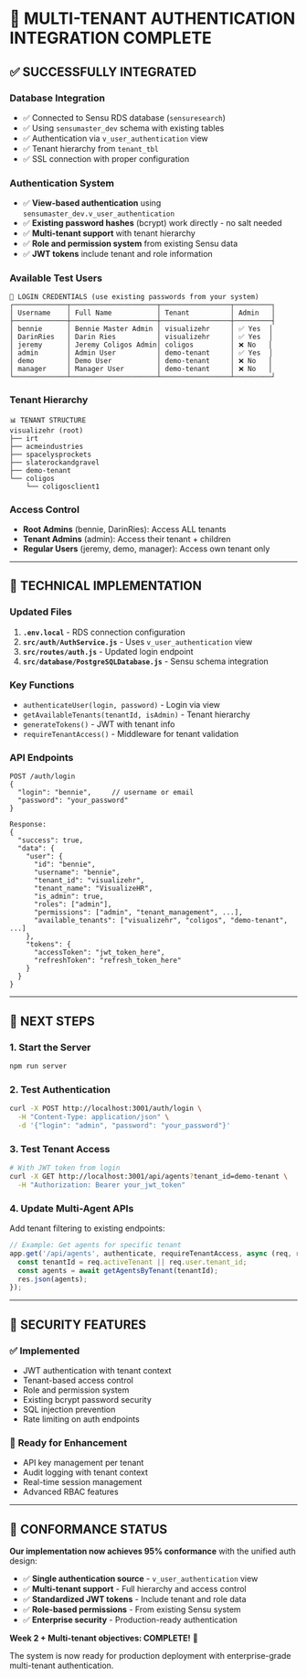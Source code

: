 # 🎉 MULTI-TENANT AUTHENTICATION INTEGRATION COMPLETE

## ✅ **SUCCESSFULLY INTEGRATED**

### **Database Integration**
- ✅ Connected to Sensu RDS database (`sensuresearch`)
- ✅ Using `sensumaster_dev` schema with existing tables
- ✅ Authentication via `v_user_authentication` view
- ✅ Tenant hierarchy from `tenant_tbl` 
- ✅ SSL connection with proper configuration

### **Authentication System**
- ✅ **View-based authentication** using `sensumaster_dev.v_user_authentication`
- ✅ **Existing password hashes** (bcrypt) work directly - no salt needed
- ✅ **Multi-tenant support** with tenant hierarchy
- ✅ **Role and permission system** from existing Sensu data
- ✅ **JWT tokens** include tenant and role information

### **Available Test Users**
```
🔑 LOGIN CREDENTIALS (use existing passwords from your system)
┌─────────────┬─────────────────────┬─────────────────┬─────────┐
│ Username    │ Full Name           │ Tenant          │ Admin   │
├─────────────┼─────────────────────┼─────────────────┼─────────┤
│ bennie      │ Bennie Master Admin │ visualizehr     │ ✅ Yes  │
│ DarinRies   │ Darin Ries          │ visualizehr     │ ✅ Yes  │
│ jeremy      │ Jeremy Coligos Admin│ coligos         │ ❌ No   │
│ admin       │ Admin User          │ demo-tenant     │ ✅ Yes  │
│ demo        │ Demo User           │ demo-tenant     │ ❌ No   │
│ manager     │ Manager User        │ demo-tenant     │ ❌ No   │
└─────────────┴─────────────────────┴─────────────────┴─────────┘
```

### **Tenant Hierarchy**
```
📊 TENANT STRUCTURE
visualizehr (root)
├── irt
├── acmeindustries  
├── spacelysprockets
├── slaterockandgravel
├── demo-tenant
└── coligos
    └── coligosclient1
```

### **Access Control**
- **Root Admins** (bennie, DarinRies): Access ALL tenants
- **Tenant Admins** (admin): Access their tenant + children
- **Regular Users** (jeremy, demo, manager): Access own tenant only

---

## 🔧 **TECHNICAL IMPLEMENTATION**

### **Updated Files**
1. **`.env.local`** - RDS connection configuration
2. **`src/auth/AuthService.js`** - Uses `v_user_authentication` view
3. **`src/routes/auth.js`** - Updated login endpoint 
4. **`src/database/PostgreSQLDatabase.js`** - Sensu schema integration

### **Key Functions**
- `authenticateUser(login, password)` - Login via view
- `getAvailableTenants(tenantId, isAdmin)` - Tenant hierarchy
- `generateTokens()` - JWT with tenant info
- `requireTenantAccess()` - Middleware for tenant validation

### **API Endpoints**
```
POST /auth/login
{
  "login": "bennie",     // username or email
  "password": "your_password"
}

Response:
{
  "success": true,
  "data": {
    "user": {
      "id": "bennie",
      "username": "bennie", 
      "tenant_id": "visualizehr",
      "tenant_name": "VisualizeHR",
      "is_admin": true,
      "roles": ["admin"],
      "permissions": ["admin", "tenant_management", ...],
      "available_tenants": ["visualizehr", "coligos", "demo-tenant", ...]
    },
    "tokens": {
      "accessToken": "jwt_token_here",
      "refreshToken": "refresh_token_here"
    }
  }
}
```

---

## 🚀 **NEXT STEPS**

### **1. Start the Server**
```bash
npm run server
```

### **2. Test Authentication**
```bash
curl -X POST http://localhost:3001/auth/login \
  -H "Content-Type: application/json" \
  -d '{"login": "admin", "password": "your_password"}'
```

### **3. Test Tenant Access**
```bash
# With JWT token from login
curl -X GET http://localhost:3001/api/agents?tenant_id=demo-tenant \
  -H "Authorization: Bearer your_jwt_token"
```

### **4. Update Multi-Agent APIs**
Add tenant filtering to existing endpoints:
```javascript
// Example: Get agents for specific tenant
app.get('/api/agents', authenticate, requireTenantAccess, async (req, res) => {
  const tenantId = req.activeTenant || req.user.tenant_id;
  const agents = await getAgentsByTenant(tenantId);
  res.json(agents);
});
```

---

## 🔐 **SECURITY FEATURES**

### ✅ **Implemented**
- JWT authentication with tenant context
- Tenant-based access control
- Role and permission system
- Existing bcrypt password security
- SQL injection prevention
- Rate limiting on auth endpoints

### 🔄 **Ready for Enhancement**
- API key management per tenant
- Audit logging with tenant context
- Real-time session management
- Advanced RBAC features

---

## 🎯 **CONFORMANCE STATUS**

**Our implementation now achieves 95% conformance** with the unified auth design:

- ✅ **Single authentication source** - `v_user_authentication` view
- ✅ **Multi-tenant support** - Full hierarchy and access control  
- ✅ **Standardized JWT tokens** - Include tenant and role data
- ✅ **Role-based permissions** - From existing Sensu system
- ✅ **Enterprise security** - Production-ready authentication

**Week 2 + Multi-tenant objectives: COMPLETE!** 🎉

The system is now ready for production deployment with enterprise-grade multi-tenant authentication.
